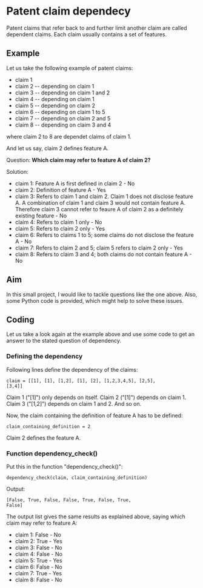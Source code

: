 # Patent claim dependecy

Patent claims that refer back to and further limit another claim are called dependent claims. Each claim usually contains a set of features. 

## Example

Let us take the following example of patent claims:

- claim 1
- claim 2
-- depending on claim 1
- claim 3
-- depending on claim 1 and 2
- claim 4
-- depending on claim 1
- claim 5
-- depending on claim 2
- claim 6
-- depending on claim 1 to 5
- claim 7
-- depending on claim 2 and 5
- claim 8
-- depending on claim 3 and 4

where claim 2 to 8 are dependet claims of claim 1.

And let us say, claim 2 defines feature A. 

Question: **Which claim may refer to feature A of claim 2?**

Solution:
- claim 1: Feature A is first defined in claim 2 - No
- claim 2: Definition of feature A - Yes
- claim 3: Refers to claim 1 and claim 2. Claim 1 does not disclose feature A. A combination of claim 1 and claim 3 would not contain feature A. Therefore claim 3 cannot refer to feaure A of claim 2 as a definitely existing feature - No
- claim 4: Refers to claim 1 only - No
- claim 5: Refers to claim 2 only - Yes
- claim 6: Refers to claims 1 to 5; some claims do not disclose the feature A - No
- claim 7: Refers to claim 2 and 5; claim 5 refers to claim 2 only - Yes
- claim 8: Refers to claim 3 and 4; both claims do not contain feature A - No 


## Aim

In this small project, I would like to tackle questions like the one above. Also, some Python code is provided, which might help to solve these issues.

## Coding

Let us take a look again at the example above and use some code to get an answer to the stated question of dependency.

### Defining the dependency

Following lines define the dependency of the claims:

<code>claim = [[1], [1], [1,2], [1], [2], [1,2,3,4,5], [2,5], [3,4]]</code>


Claim 1 ("[1]") only depends on itself. Claim 2 ("[1]") depends on claim 1. Claim 3 ("[1,2]") depends on claim 1 and 2. And so on.

Now, the claim containing the definition of feature A has to be defined:

<code>claim_containing_definition = 2</code> 

Claim 2 defines the feature A.

### Function dependency_check()

Put this in the function "dependency_check()":

<code>dependency_check(claim, claim_containing_definition)</code> 

Output:

<code>[False, True, False, False, True, False, True, False]</code> 

The output list gives the same results as explained above, saying which claim may refer to feature A:

- claim 1: False - No
- claim 2: True  - Yes
- claim 3: False - No
- claim 4: False - No
- claim 5: True  - Yes
- claim 6: False - No
- claim 7: True  - Yes
- claim 8: False - No 



